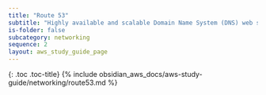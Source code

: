```yaml
---
title: "Route 53"
subtitle: "Highly available and scalable Domain Name System (DNS) web service"
is-folder: false
subcategory: networking
sequence: 2
layout: aws_study_guide_page
---
```


{: .toc .toc-title}
{% include obsidian_aws_docs/aws-study-guide/networking/route53.md %}